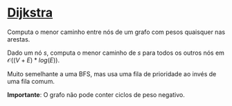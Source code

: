 # [Dijkstra](dijkstra.cpp)

Computa o menor caminho entre nós de um grafo com pesos quaisquer nas arestas.

Dado um nó $s$, computa o menor caminho de $s$ para todos os outros nós em $\mathcal{O}((V + E) * log(E))$.

Muito semelhante a uma BFS, mas usa uma fila de prioridade ao invés de uma fila comum.

**Importante**: O grafo não pode conter ciclos de peso negativo.